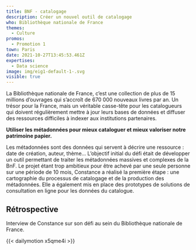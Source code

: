 ```yaml
---
title: BNF - catalogage
description: Créer un nouvel outil de catalogage
who: Bibliothèque nationale de France
themes:
  - Culture
promos:
  - Promotion 1
town: Paris
date: 2021-10-27T13:45:53.461Z
expertises:
  - Data science
image: img/eig1-default-1-.svg
visible: true
---
```


La Bibliothèque nationale de France, c’est une collection de plus de 15 millions d’ouvrages qui s’accroît de 670 000 nouveaux livres par an. Un trésor pour la France, mais un véritable casse-tête pour les catalogueurs qui doivent régulièrement mettre à jour leurs bases de données et diffuser des ressources difficiles à indexer aux institutions partenaires.

**Utiliser les métadonnées pour mieux cataloguer et mieux valoriser notre patrimoine papier.**

Les métadonnées sont des données qui servent à décrire une ressource : date de création, auteur, thème… L’objectif initial du défi était de développer un outil permettant de traiter les métadonnées massives et complexes de la BnF. Le projet étant trop ambitieux pour être achevé par une seule personne sur une période de 10 mois, Constance a réalisé la première étape : une cartographie du processus de catalogage et de la production des métadonnées. Elle a également mis en place des prototypes de solutions de consultation en ligne pour les données du catalogue.

## Rétrospective

Interview de Constance sur son défi au sein du Bibliothèque nationale de France.

{{< dailymotion x5qme4i >}}
